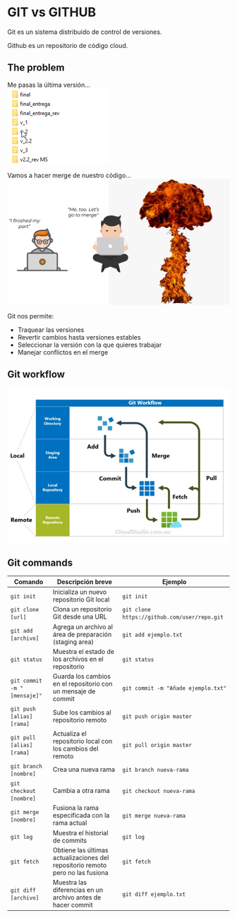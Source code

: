 # GIT vs GITHUB 

Git es un sistema distribuido de control de versiones. 

Github es un repositorio de código cloud. 

## The problem 

Me pasas la última versión...  
![alt text](image.png)

Vamos a hacer merge de nuestro código...  
![alt text](image-1.png)

Git nos permite: 
- Traquear las versiones 
- Revertir cambios hasta versiones estables 
- Seleccionar la versión con la que quieres trabajar  
- Manejar conflictos en el merge  

## Git workflow  
![alt text](image-2.png)

## Git commands 
| Comando              | Descripción breve                                                   | Ejemplo                                      |
|----------------------|---------------------------------------------------------------------|----------------------------------------------|
| `git init`           | Inicializa un nuevo repositorio Git local                           | `git init`                                   |
| `git clone [url]`    | Clona un repositorio Git desde una URL                              | `git clone https://github.com/user/repo.git` |
| `git add [archivo]`  | Agrega un archivo al área de preparación (staging area)             | `git add ejemplo.txt`                        |
| `git status`         | Muestra el estado de los archivos en el repositorio                 | `git status`                                 |
| `git commit -m "[mensaje]"` | Guarda los cambios en el repositorio con un mensaje de commit     | `git commit -m "Añade ejemplo.txt"`          |
| `git push [alias] [rama]`  | Sube los cambios al repositorio remoto                            | `git push origin master`                     |
| `git pull [alias] [rama]`  | Actualiza el repositorio local con los cambios del remoto         | `git pull origin master`                     |
| `git branch [nombre]`| Crea una nueva rama                                                 | `git branch nueva-rama`                      |
| `git checkout [nombre]`| Cambia a otra rama                                                 | `git checkout nueva-rama`                    |
| `git merge [nombre]` | Fusiona la rama especificada con la rama actual                    | `git merge nueva-rama`                       |
| `git log`            | Muestra el historial de commits                                     | `git log`                                    |
| `git fetch`          | Obtiene las últimas actualizaciones del repositorio remoto pero no las fusiona | `git fetch`                             |
| `git diff [archivo]` | Muestra las diferencias en un archivo antes de hacer commit        | `git diff ejemplo.txt`                       |
